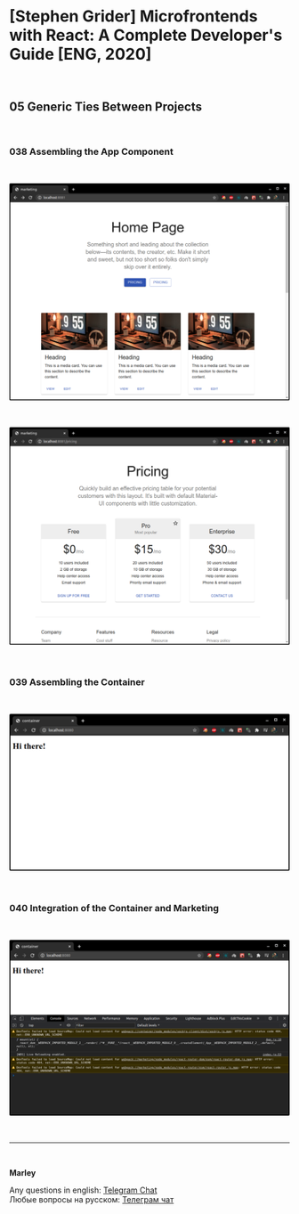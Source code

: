 # [Stephen Grider] Microfrontends with React: A Complete Developer's Guide [ENG, 2020]

<br/>

## 05 Generic Ties Between Projects

<br/>

### 038 Assembling the App Component

<br/>

![Application](/img/pic-m05-p01.png?raw=true)

<br/>

![Application](/img/pic-m05-p02.png?raw=true)

<br/>

### 039 Assembling the Container

<br/>

![Application](/img/pic-m05-p03.png?raw=true)

<br/>

### 040 Integration of the Container and Marketing

<br/>

![Application](/img/pic-m05-p04.png?raw=true)

<br/>

---

<br/>

**Marley**

Any questions in english: <a href="https://jsdev.org/chat/">Telegram Chat</a>  
Любые вопросы на русском: <a href="https://jsdev.ru/chat/">Телеграм чат</a>
